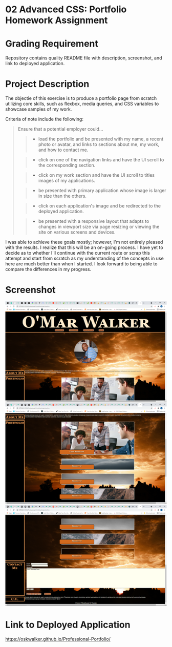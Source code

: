 # 02 Advanced CSS: Portfolio Homework Assignment

# Grading Requirement
    
Repository contains quality README file with description, screenshot, and link to deployed application.

# Project Description

The objectie of this exercise is to produce a portfolio page from scratch utilizing core skills, such as flexbox, media queries, and CSS variables to showcase samples of my work.

Criteria of note include the following:
> Ensure that a potential employer could...
>> - load the portfolio and be presented with my name, a recent photo or avatar, and links to sections about me, my work, and how to contact me.
>
>> - click on one of the navigation links and have the UI scroll to the corresponding section.
>
>> - click on my work section and have the UI scroll to titles images of my applications.
>
>> - be presented with primary application whose image is larger in size than the others.
>
>> - click on each application's image and be redirected to the deployed application.
>
>> - be presented with a responsive layout that adapts to changes in viewport size via page resizing or viewing the site on various screens and devices.

I was able to achieve these goals mostly; however, I'm not entirely pleased with the results. I realize that this will be an on-going process. I have yet to decide as to whether I'll continue with the current route or scrap this attempt and start from scratch as my understanding of the concepts in use here are much better than when I started. I look forward to being able to compare the differences in my progress.

# Screenshot

![Screenshot-1](./assets/images/Screenshot-1.png?raw=true "Screenshot-1")
![Screenshot-2](./assets/images/Screenshot-2.png?raw=true "Screenshot-2")
![Screenshot-3](./assets/images/Screenshot-3.png?raw=true "Screenshot-3")

# Link to Deployed Application

https://oskwalker.github.io/Professional-Portfolio/
